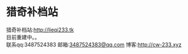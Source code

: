 # 猎奇补档站
猎奇补档站:http://lieqi233.tk
<br>
目前重建中。。
<br>
联系qq:3487524383 邮箱:3487524383@qq.com  博客:http://cw-233.xyz

